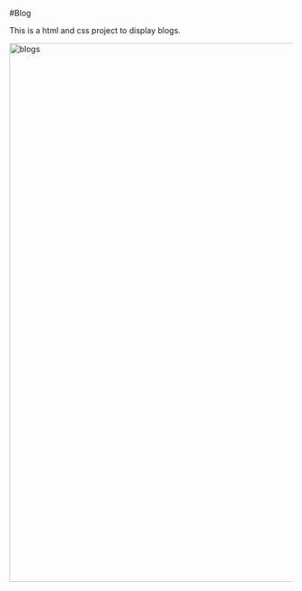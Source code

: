 #Blog

This is a html and css project to display blogs.


<img width="957" alt="blogs" src="https://github.com/SanyuktaYadav/blog/assets/56250040/1d717be7-1986-4994-a20b-99689a27b15c">
